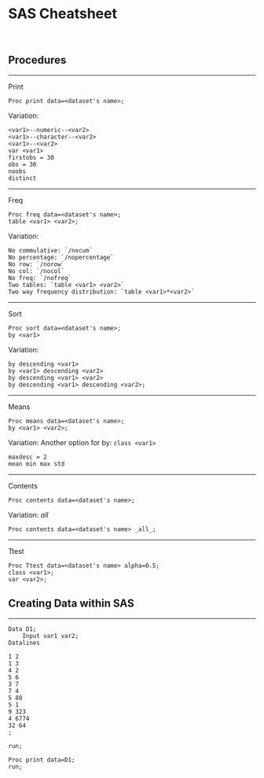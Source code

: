 # SAS Cheatsheet

&nbsp;
&nbsp;
&nbsp;
## Procedures
---


Print
```sas
Proc print data=<dataset's name>;
````

Variation: 

```sas 
<var1>--numeric--<var2> 
<var1>--character--<var2> 
<var1>--<var2> 
var <var1> 
firstobs = 30 
obs = 30 
noobs 
distinct 
```

---
Freq

```sas
Proc freq data=<dataset's name>;
table <var1> <var2>;
```

Variation: 

```sas
No commulative: `/nocum`
No percentage: `/nopercentage`
No row: `/norow`
No col: `/nocol`
No freq: `/nofreq`
Two tables: `table <var1> <var2>`
Two way frequency distribution: `table <var1>*<var2>`
```

---
Sort
```sas
Proc sort data=<dataset's name>;
by <var1>
```
Variation:
```sas
by descending <var1>
by <var1> descending <var2>
by descending <var1> <var2>
by descending <var1> descending <var2>;
```

---
Means
```sas
Proc means data=<dataset's name>;
by <var1> <var2>;
```

Variation:
Another option for by: `class <var1>`
```sas
maxdesc = 2
mean min max std
```

---
Contents 

```sas
Proc contents data=<dataset's name>;
```
Variation:
_all_
```sas
Proc contents data=<dataset's name> _all_;
```

---
Ttest

```sas
Proc Ttest data=<dataset's name> alpha=0.5;
class <var1>;
var <var2>;
```

## Creating Data within SAS

---


```sas
Data D1;
	Input var1 var2;
Datalines

1 2
1 3
4 2
5 6 
3 7
7 4 
5 88
5 1
9 323
4 6774
32 64
;

run;

Proc print data=D1;
run;

```






















